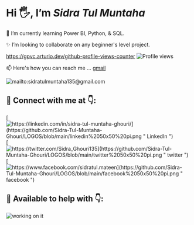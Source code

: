  # Hi 🖐, I’m *Sidra Tul Muntaha*
 🌱 I’m currently learning Power BI, Python, & SQL.
 
 ✨ I’m looking to collaborate on any beginner's level project.
 
  https://gpvc.arturio.dev/github-profile-views-counter
 ![Profile views](https://gpvc.arturio.dev/[Sidra-Tul-Muntaha-Ghouri])
 
 📫 Here's how you can reach me ...
 [gmail](mailto:sidratulmuntaha135@gmail.com)
 
   ![mailto:sidratulmuntaha135@gmail.com](https://github.com/Sidra-Tul-Muntaha-Ghouri/LOGOS/blob/main/gmail%2050x50%20pi.png "Gmail")
        
## 📎 Connect with me at 👇:

  [![https://linkedin.com/in/sidra-tul-muntaha-ghouri/](https://github.com/Sidra-Tul-Muntaha-Ghouri/LOGOS/blob/main/linkedin%2050x50%20pi.png " LinkedIn ")](https://linkedin.com/in/sidra-tul-muntaha-ghouri/)
   [![https://twitter.com/Sidra_Ghouri135](https://github.com/Sidra-Tul-Muntaha-Ghouri/LOGOS/blob/main/twitter%2050x50%20pi.png " twitter ")](https://twitter.com/Sidra_Ghouri135)
  [![https://www.facebook.com/sidratul.mateen](https://github.com/Sidra-Tul-Muntaha-Ghouri/LOGOS/blob/main/facebook%2050x50%20pi.png " facebook ")](https://www.facebook.com/sidratul.mateen)
## 📎 Available to help with 👇:
   ![](https://github.com/Sidra-Tul-Muntaha-Ghouri/LOGOS/blob/main/facebook%2050x50%20pi.png " working on it ")
   
    
<!---
Sidra-Tul-Muntaha-Ghouri/Sidra-Tul-Muntaha-Ghouri is a ✨ special ✨ repository because its `README.md` (this file) appears on your GitHub profile.
You can click the Preview link to take a look at your changes.
--->
